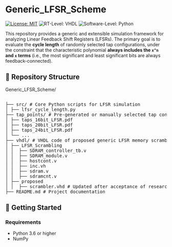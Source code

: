 # Generic_LFSR_Scheme
[![License: MIT](https://img.shields.io/badge/license-MIT-green.svg)](https://opensource.org/licenses/MIT)
![RT-Level: VHDL](https://img.shields.io/badge/RT--Level-VHDL-8877cc.svg)
![Software-Level: Python](https://img.shields.io/badge/Software--Level-Python-3776AB.svg)

This repository provides a generic and extensible simulation framework for analyzing Linear Feedback Shift Registers (LFSRs). The primary goal is to evaluate the **cycle length** of randomly selected tap configurations, under the constraint that the characteristic polynomial **always includes the `x^n` and `x` terms** (i.e., the most significant and least significant bits are always feedback-connected).

## 📁 Repository Structure

Generic_LFSR_Scheme/
<pre>  
├── src/ # Core Python scripts for LFSR simulation
│ ├── lfsr_cycle_length.py
├── tap_points/ # Pre-generated or manually selected tap configurations
│ ├── taps_16bit_LFSR.pdf
│ ├── taps_20bit_LFSR.pdf
│ ├── taps_24bit_LFSR.pdf
│ └── ...
├── vhdl/ # VHDL code of proposed generic LFSR memory scrambler
│ ├── LFSR_Scrambling
│ │  ├── SDRAM_controller_tb.v
│ │  ├── SDRAM_module.v
│ │  ├── hostcont.v
│ │  ├── inc.vh
│ │  ├── sdram.v
│ │  ├── sdramcnt.v
│ ├── proposed  
│ │  ├── scrambler.vhd # Updated after acceptance of research paper
├── README.md # Project documentation
</pre>  

## 🚀 Getting Started

### Requirements

- Python 3.6 or higher
- NumPy
